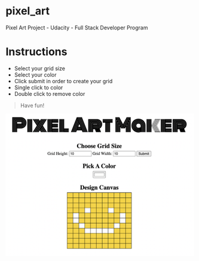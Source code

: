 # pixel_art

Pixel Art Project - Udacity - Full Stack Developer Program

# Instructions

- Select your grid size
- Select your color
- Click submit in order to create your grid
- Single click to color
- Double click to remove color

> Have fun!

![HappyFace](happy_face.png)
